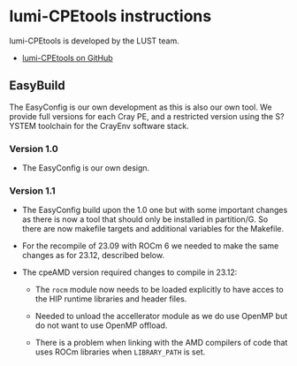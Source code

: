 # lumi-CPEtools instructions

lumi-CPEtools is developed by the LUST team.

-   [lumi-CPEtools on GitHub](https://github.com/Lumi-supercomputer/lumi-CPEtools)


## EasyBuild

The EasyConfig is our own development as this is also our own tool. We provide full
versions for each Cray PE, and a restricted version using the S?YSTEM toolchain
for the CrayEnv software stack.


### Version 1.0

-   The EasyConfig is our own design.
    
    
### Version 1.1

-   The EasyConfig build upon the 1.0 one but with some important changes as there
    is now a tool that should only be installed in partition/G. So there are now
    makefile targets and additional variables for the Makefile.

-   For the recompile of 23.09 with ROCm 6 we needed to make the same changes
    as for 23.12, described below.

-   The cpeAMD version required changes to compile in 23.12:

    -   The `rocm` module now needs to be loaded explicitly to have acces to the
        HIP runtime libraries and header files.
        
    -   Needed to unload the accellerator module as we do use OpenMP but do not want
        to use OpenMP offload.
        
    -   There is a problem when linking with the AMD compilers of code that uses ROCm
        libraries when `LIBRARY_PATH` is set.
